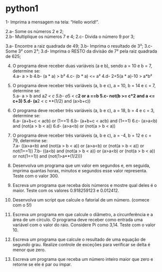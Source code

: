 # python1

1- Imprima a mensagem na tela: “Hello world!”. 

2.a- Some os números 2 e 2;  
2.b- Multiplique os números 7 e 4; 
2.c- Divida o número 9 por 3;

3.a- Encontre a raiz quadrada de 49;
3.b- Imprima o resultado de 3³;
3.c- Some 3² com 2³;
3.d- Imprima o RESTO da divisão de 7² pela raiz quadrada de 625;

4. O programa deve receber duas variáveis (a e b), sendo a = 10 e b = 7, determine se:  
4.a- a > b
4.b- (a * a) > b² 
4.c- (b * a) <= a²
4.d- 2+5(a * a)-10 > a*b² 

5. O programa deve receber três variáveis (a, b e c), a = 10, b = 14 e c = 7, determine se:  
5.a- a > b and a*2 < c 
5.b- a*5 < c**2 or a ==b 
5.c- not(b >= c*2 and a <= c+3) 
5.d- (a**2 < c **(1/2) and (a>b+c)) 

6. O programa deve receber três variáveis (a, b e c), a = 18, b = 4 e c = 3, determine se:  
6.a- (a+b+c < a*c*b) or (1==1) 
6.b- (a+b+c < a*c*b) and (1==1) 
6.c- (a>a<b) and (not(a > b < a)) 
6.d- (a>a<b) or (not(a > b < a)) 

7. O programa deve receber três variáveis (a, b e c), a = -4, b = 12 e c = 79, determine se:  
7.a- ((a>a<b) and (not(a > b < a)) or (a>a<b) or (not(a > b < a)) or not(1==1)) 
7.b- ((a<b) and (not(a > b < a)) or (a>a<b) or (not(a > b < a)) or not(1==1)) and (not(1>a**(1/2))) 

8. Desenvolva um programa que um valor em segundos e, em seguida, imprima quantas horas, minutos e segundos esse valor representa. Teste com o valor 300.

9. Escreva um programa que receba dois números e mostre qual deles é o maior. Teste com os valores 0.918259123 e 0.012412.
 
10. Desenvolva um script que calcule o fatorial de um número. (comece com o 5!)

11. Escreva um programa em que calcule o diâmetro, a circunferência e a área de um círculo. O programa deve receber como entrada uma variável com o valor do raio. Considere Pi como 3,14. Teste com o valor 10.

12. Escreva um programa que calcule o resultado de uma equação de segundo grau. Realize controle de exceções para verificar se delta é menor que zero.

13. Escreva um programa que receba um número inteiro maior que zero e retorne se ele é par ou ímpar.  
